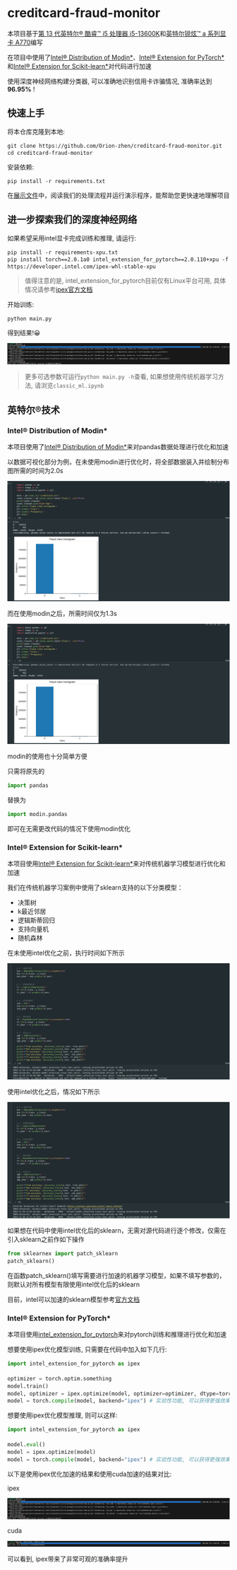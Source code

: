 # creditcard-fraud-monitor

本项目基于[第 13 代英特尔® 酷睿™ i5 处理器 i5-13600K](https://www.intel.cn/content/www/cn/zh/products/sku/230493/intel-core-i513600k-processor-24m-cache-up-to-5-10-ghz/specifications.html)和[英特尔锐炫™ a 系列显卡 A770](https://www.intel.cn/content/www/cn/zh/products/sku/229151/intel-arc-a770-graphics-16gb/specifications.html)编写

在项目中使用了[Intel® Distribution of Modin*](https://www.intel.cn/content/www/cn/zh/developer/tools/oneapi/distribution-of-modin.html)、[Intel® Extension for PyTorch*](https://pytorch.org/tutorials/recipes/recipes/intel_extension_for_pytorch.html)和[Intel® Extension for Scikit-learn*](https://www.intel.cn/content/www/cn/zh/developer/tools/oneapi/scikit-learn.html)对代码进行加速

使用深度神经网络构建分类器, 可以准确地识别信用卡诈骗情况, 准确率达到 **96.95%** !

## 快速上手

将本仓库克隆到本地:

```shell
git clone https://github.com/Orion-zhen/creditcard-fraud-monitor.git
cd creditcard-fraud-monitor
```

安装依赖:

```shell
pip install -r requirements.txt
```

在[展示文件](./demo.ipynb)中，阅读我们的处理流程并运行演示程序，能帮助您更快速地理解项目

## 进一步探索我们的深度神经网络

如果希望采用intel显卡完成训练和推理, 请运行:

```shell
pip install -r requirements-xpu.txt
pip install torch==2.0.1a0 intel_extension_for_pytorch==2.0.110+xpu -f https://developer.intel.com/ipex-whl-stable-xpu
```

> 值得注意的是, intel_extension_for_pytorch目前仅有Linux平台可用, 具体情况请参考[ipex官方文档](https://github.com/intel/intel-extension-for-pytorch)

开始训练:

```shell
python main.py
```

得到结果!😀

![eg-ipex](assets/eg-ipex.png)

> 更多可选参数可运行`python main.py -h`查看, 如果想使用传统机器学习方法, 请浏览`classic_ml.ipynb`

## 英特尔®技术

### Intel® Distribution of Modin*

本项目使用了[Intel® Distribution of Modin*](https://www.intel.cn/content/www/cn/zh/developer/tools/oneapi/distribution-of-modin.html)来对pandas数据处理进行优化和加速

以数据可视化部分为例，在未使用modin进行优化时，将全部数据装入并绘制分布图所需的时间为2.0s

![eg-pandas](assets/eg-pandas.png)

而在使用modin之后，所需时间仅为1.3s

![eg-modin](assets/eg-modin.png)

modin的使用也十分简单方便

只需将原先的

```python
import pandas
```

替换为

```python
import modin.pandas
```

即可在无需更改代码的情况下使用modin优化

### Intel® Extension for Scikit-learn*

本项目使用[Intel® Extension for Scikit-learn*](https://www.intel.cn/content/www/cn/zh/developer/tools/oneapi/scikit-learn.html)来对传统机器学习模型进行优化和加速

我们在传统机器学习案例中使用了sklearn支持的以下分类模型：

* 决策树
* k最近邻居
* 逻辑斯蒂回归
* 支持向量机
* 随机森林

在未使用intel优化之前，执行时间如下所示

![eg-sklearn](assets/eg-sklearn.png)

使用intel优化之后，情况如下所示

![eg-intel-sklearn](assets/eg-intel-sklearn.png)

如果想在代码中使用intel优化后的sklearn，无需对源代码进行逐个修改，仅需在引入sklearn之前作如下操作

```python
from sklearnex import patch_sklearn
patch_sklearn()
```

在函数patch_sklearn()填写需要进行加速的机器学习模型，如果不填写参数的，则默认对所有模型有限使用intel优化后的sklearn

目前，intel可以加速的sklearn模型参考[官方文档](https://www.intel.com/content/www/us/en/developer/tools/oneapi/scikit-learn.html)

### Intel® Extension for PyTorch*

本项目使用[intel_extension_for_pytorch](https://github.com/intel/intel-extension-for-pytorch)来对pytorch训练和推理进行优化和加速

想要使用ipex优化模型训练, 只需要在代码中加入如下几行:

```python
import intel_extension_for_pytorch as ipex

optimizer = torch.optim.something
model.train()
model, optimizer = ipex.optimize(model, optimizer=optimizer, dtype=torch.float32)
model = torch.compile(model, backend="ipex") # 实验性功能, 可以获得更强效果
```

想要使用ipex优化模型推理, 则可以这样:

```python
import intel_extension_for_pytorch as ipex

model.eval()
model = ipex.optimize(model)
model = torch.compile(model, backend="ipex") # 实验性功能, 可以获得更强效果
```

以下是使用ipex优化加速的结果和使用cuda加速的结果对比:

ipex

![eg-ipex](assets/eg-ipex.png)

cuda

![eg-cuda](assets/eg-cuda.png)

可以看到, ipex带来了非常可观的准确率提升
